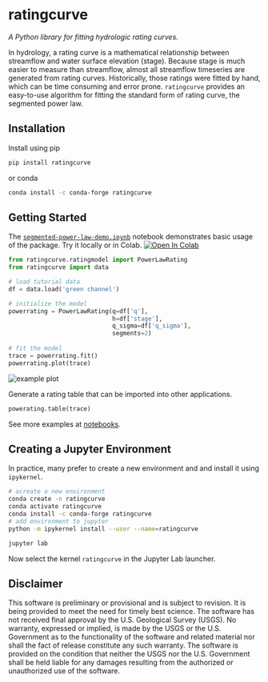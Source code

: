 # ratingcurve
*A Python library for fitting hydrologic rating curves.*

In hydrology, a rating curve is a mathematical relationship between streamflow and water surface elevation (stage).
Because stage is much easier to measure than streamflow, almost all streamflow timeseries are generated from rating curves.
Historically, those ratings were fitted by hand, which can be time consuming and error prone.
`ratingcurve` provides an easy-to-use algorithm for fitting the standard form of rating curve, the segmented power law.

## Installation
Install using pip
```sh
pip install ratingcurve
```
or conda
```sh
conda install -c conda-forge ratingcurve
```

## Getting Started
The [`segmented-power-law-demo.ipynb`](https://github.com/thodson-usgs/ratingcurve/blob/main/docs/notebooks/segmented-power-law-demo.ipynb)
notebook demonstrates basic usage of the package.
Try it locally or in Colab.
[![Open In Colab](https://colab.research.google.com/assets/colab-badge.svg)](https://colab.research.google.com/github/thodson-usgs/ratingcurve/blob/master/notebooks/docs/segmented-power-law-demo.ipynb)

```python
from ratingcurve.ratingmodel import PowerLawRating
from ratingcurve import data

# load tutorial data
df = data.load('green channel')

# initialize the model
powerrating = PowerLawRating(q=df['q'],
                             h=df['stage'], 
                             q_sigma=df['q_sigma'],
                             segments=2)
                                   
# fit the model
trace = powerrating.fit()
powerrating.plot(trace)
```
![example plot](https://github.com/thodson-usgs/ratingcurve/blob/main/paper/green_example.png?raw=true)

Generate a rating table that can be imported into other applications.
```python
powerating.table(trace)
```
See more examples at [notebooks](https://github.com/thodson-usgs/ratingcurve/tree/main/docs/notebooks).

## Creating a Jupyter Environment
In practice, many prefer to create a new environment and and install it using `ipykernel`.
```sh
# acreate a new environment
conda create -n ratingcurve
conda activate ratingcurve
conda install -c conda-forge ratingcurve
# add environment to jupyter
python -m ipykernel install --user --name=ratingcurve

jupyter lab
```
Now select the kernel `ratingcurve` in the Jupyter Lab launcher.

## Disclaimer

This software is preliminary or provisional and is subject to revision. 
It is being provided to meet the need for timely best science.
The software has not received final approval by the U.S. Geological Survey (USGS).
No warranty, expressed or implied, is made by the USGS or the U.S. Government as to the functionality of the software and related material nor shall the fact of release constitute any such warranty. 
The software is provided on the condition that neither the USGS nor the U.S. Government shall be held liable for any damages resulting from the authorized or unauthorized use of the software.
